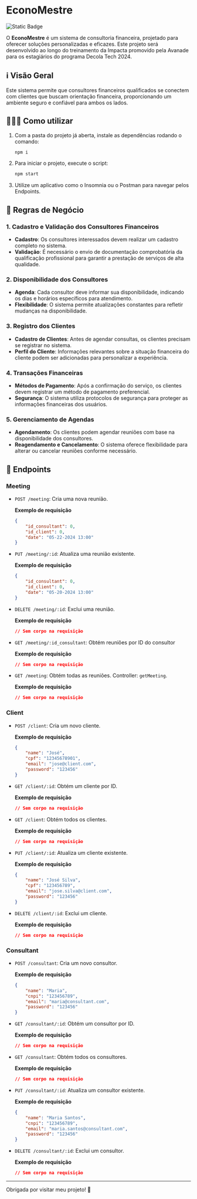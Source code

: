 # EconoMestre

![Static Badge](https://img.shields.io/badge/status-em%20desenvolvimento-blue?style=for-the-badge)

O **EconoMestre** é um sistema de consultoria financeira, projetado para oferecer soluções personalizadas e eficazes. Este projeto será desenvolvido ao longo do treinamento da Impacta promovido pela Avanade para os estagiários do programa Decola Tech 2024.

## ℹ️ Visão Geral

Este sistema permite que consultores financeiros qualificados se conectem com clientes que buscam orientação financeira, proporcionando um ambiente seguro e confiável para ambos os lados.

## 👩🏼‍💻 Como utilizar

1. Com a pasta do projeto já aberta, instale as dependências rodando o comando:

    ```bash
    npm i
    ```

2. Para iniciar o projeto, execute o script:

    ```bash
    npm start
    ```

3. Utilize um aplicativo como o Insomnia ou o Postman para navegar pelos Endpoints.

## 📑 Regras de Negócio

### 1. Cadastro e Validação dos Consultores Financeiros

- **Cadastro**: Os consultores interessados devem realizar um cadastro completo no sistema.
- **Validação**: É necessário o envio de documentação comprobatória da qualificação profissional para garantir a prestação de serviços de alta qualidade.

### 2. Disponibilidade dos Consultores

- **Agenda**: Cada consultor deve informar sua disponibilidade, indicando os dias e horários específicos para atendimento.
- **Flexibilidade**: O sistema permite atualizações constantes para refletir mudanças na disponibilidade.

### 3. Registro dos Clientes

- **Cadastro de Clientes**: Antes de agendar consultas, os clientes precisam se registrar no sistema.
- **Perfil do Cliente**: Informações relevantes sobre a situação financeira do cliente podem ser adicionadas para personalizar a experiência.

### 4. Transações Financeiras

- **Métodos de Pagamento**: Após a confirmação do serviço, os clientes devem registrar um método de pagamento preferencial.
- **Segurança**: O sistema utiliza protocolos de segurança para proteger as informações financeiras dos usuários.

### 5. Gerenciamento de Agendas

- **Agendamento**: Os clientes podem agendar reuniões com base na disponibilidade dos consultores.
- **Reagendamento e Cancelamento**: O sistema oferece flexibilidade para alterar ou cancelar reuniões conforme necessário.

## 📌 Endpoints

### Meeting

- `POST /meeting`: Cria uma nova reunião. 

    **Exemplo de requisição**

    ```json
    {
        "id_consultant": 0,
        "id_client": 0,
        "date": "05-22-2024 13:00"
    }
    ```
- `PUT /meeting/:id`: Atualiza uma reunião existente.

    **Exemplo de requisição**

    ```json
    {
        "id_consultant": 0,
        "id_client": 0,
        "date": "05-20-2024 13:00"
    }
    ```
- `DELETE /meeting/:id`: Exclui uma reunião.

    **Exemplo de requisição**

    ```json
    // Sem corpo na requisição
    ```
- `GET /meeting/:id_consultant`: Obtém reuniões por ID do consultor
    
    **Exemplo de requisição**

    ```json
    // Sem corpo na requisição
    ```
- `GET /meeting`: Obtém todas as reuniões. Controller: `getMeeting`.
    
    **Exemplo de requisição**

    ```json
    // Sem corpo na requisição
    ```

### Client

- `POST /client`: Cria um novo cliente. 

    **Exemplo de requisição**

    ```json
    {
        "name": "José",
        "cpf": "12345678901",
        "email": "jose@client.com",
        "password": "123456"
    }
    ```

- `GET /client/:id`: Obtém um cliente por ID. 

    **Exemplo de requisição**

    ```json
    // Sem corpo na requisição
    ```

- `GET /client`: Obtém todos os clientes.

    **Exemplo de requisição**

    ```json
    // Sem corpo na requisição
    ```

- `PUT /client/:id`: Atualiza um cliente existente.

    **Exemplo de requisição**

    ```json
    {
        "name": "José Silva",
        "cpf": "123456789",
        "email": "jose.silva@client.com",
        "password": "123456"
    }
    ```

- `DELETE /client/:id`: Exclui um cliente.

    **Exemplo de requisição**

    ```json
    // Sem corpo na requisição
    ```

### Consultant

- `POST /consultant`: Cria um novo consultor. 
    
    **Exemplo de requisição**

    ```json
    {
        "name": "Maria",
        "cnpi": "123456789",
        "email": "maria@consultant.com",
        "password": "123456"
    }
    ```

- `GET /consultant/:id`: Obtém um consultor por ID. 

    **Exemplo de requisição**

    ```json
    // Sem corpo na requisição
    ```

- `GET /consultant`: Obtém todos os consultores. 

    **Exemplo de requisição**

    ```json
    // Sem corpo na requisição
    ```

- `PUT /consultant/:id`: Atualiza um consultor existente.

    **Exemplo de requisição**

    ```json
    {
        "name": "Maria Santos",
        "cnpi": "123456789",
        "email": "maria.santos@consultant.com",
        "password": "123456"
    }
    ```

- `DELETE /consultant/:id`: Exclui um consultor. 

    **Exemplo de requisição**

    ```json
    // Sem corpo na requisição
    ```

---

Obrigada por visitar meu projeto! 🧡
